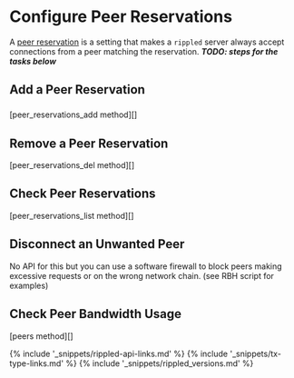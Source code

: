 # Configure Peer Reservations

A [peer reservation](peer-protocol.html#fixed-and-reserved-peers) is a setting that makes a `rippled` server always accept connections from a peer matching the reservation. 
***TODO: steps for the tasks below***



## Add a Peer Reservation

###

[peer_reservations_add method][]


## Remove a Peer Reservation

[peer_reservations_del method][]


## Check Peer Reservations

[peer_reservations_list method][]




## Disconnect an Unwanted Peer

No API for this but you can use a software firewall to block peers making excessive requests or on the wrong network chain. (see RBH script for examples)


## Check Peer Bandwidth Usage

[peers method][]



<!--{# common link defs #}-->
{% include '_snippets/rippled-api-links.md' %}
{% include '_snippets/tx-type-links.md' %}
{% include '_snippets/rippled_versions.md' %}

